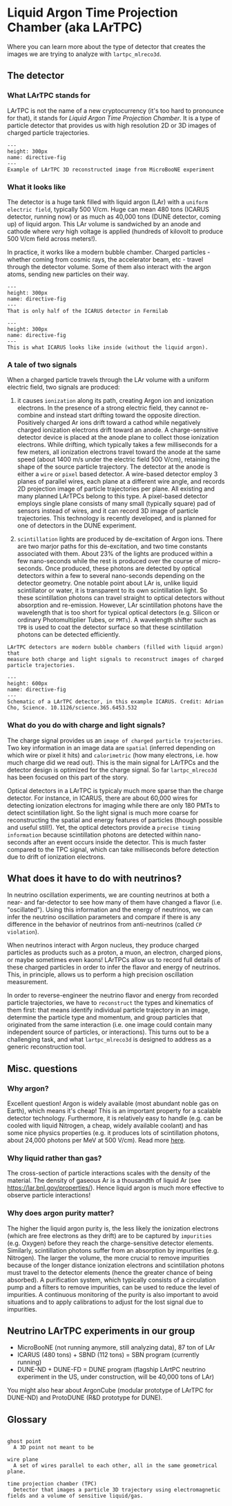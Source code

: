 
# Liquid Argon Time Projection Chamber (aka LArTPC)

Where you can learn more about the type of detector that creates the images we are trying to analyze
with `lartpc_mlreco3d`.

## The detector
### What LArTPC stands for
LArTPC is not the name of a new cryptocurrency (it's too hard to pronounce for that),
it stands for *Liquid Argon Time Projection Chamber*. It is a type of particle detector
that provides us with high resolution 2D or 3D images of charged particle trajectories.

```{figure} https://temigo.github.io/static/MicroBooNE3DEvent-b69f63c7bfc599f9e6fb16743c5e09d5-79df8.jpg
---
height: 300px
name: directive-fig
---
Example of LArTPC 3D reconstructed image from MicroBooNE experiment
```


### What it looks like
The detector is a huge tank filled with liquid argon (LAr) with a `uniform electric field`, typically 500 V/cm. Huge can mean 480 tons
(ICARUS detector, running now) or as much as  40,000 tons (DUNE detector, coming up) of liquid argon. This LAr volume is sandwiched by an anode and cathode where _very_ high voltage is applied (hundreds of kilovolt to produce 500 V/cm field across meters!).

In practice, it works like a modern bubble chamber. Charged particles - whether coming from cosmic rays, the accelerator beam, etc - travel through  the detector volume. Some of them also interact with the argon atoms, sending new particles on their way. 

```{figure} https://sites.slac.stanford.edu/neutrino/sites/neutrino.sites.slac.stanford.edu/files/styles/fix_height_400/public/icarus_cryostat.png?itok=39f-0Swu
---
height: 300px
name: directive-fig
---
That is only half of the ICARUS detector in Fermilab
```

```{figure} https://icarus.fnal.gov/wp-content/uploads/2018/04/ICARUS-PR-7--1440x492.jpg
---
height: 300px
name: directive-fig
---
This is what ICARUS looks like inside (without the liquid argon).
```

### A tale of two signals
When a charged particle travels through the LAr volume with a uniform electric field, two signals are produced:


1. it causes `ionization` along its path, creating Argon ion and ionization electrons. In the presence of a strong electric field, they cannot re-combine and instead start drifting toward the opposite direction. Positively charged Ar ions drift toward a cathod while negatively charged ionization electrons drift toward an anode. A charge-sensitive detector device is placed at the anode plane to collect those ionization electrons. While drifting, which typically takes a few milliseconds for a few meters, all ionization electrons travel toward the anode at the same speed (about 1400 m/s under the electric field 500 V/cm), retaining the shape of the source particle trajectory. The detector at the anode is either a `wire` or `pixel` based detector. A wire-based detector employ 3 planes of parallel wires, each plane at a different wire angle, and records 2D projection image of particle trajectories per plane. All existing and many planned LArTPCs belong to this type. A pixel-based detector employs single plane consists of many small (typically square) pad of sensors instead of wires, and it can record 3D image of particle trajectories. This technology is recently developed, and is planned for one of detectors in the DUNE experiment.


2. `scintillation` lights are produced by de-excitation of Argon ions. There are two marjor paths for this de-excitation, and two time constants associated with them. About 23% of the lights are produced within a few nano-seconds while the rest is produced over the course of micro-seconds. Once produced, these photons are detected by optical detectors within a few to several nano-seconds depending on the detector geometry. One notable point about LAr is, unlike liquid scintillator or water, it is transparent to its own scintillation light. So these scintillation photons can travel straight to optical detectors without absorption and re-emission. However, LAr scintillation photons have the wavelength that is too short for typical optical detectors (e.g. Silicon or ordinary Photomultiplier Tubes, or `PMTs`). A wavelength shifter such as `TPB` is used to coat the detector surface so that these scintillation photons can be detected efficiently.


```{margin} In summary
LArTPC detectors are modern bubble chambers (filled with liquid argon) that
measure both charge and light signals to reconstruct images of charged particle trajectories.
```

```{figure} ./lartpc.jpg
---
height: 600px
name: directive-fig
---
Schematic of a LArTPC detector, in this example ICARUS. Credit: Adrian Cho, Science. 10.1126/science.365.6453.532
```

### What do you do with charge and light signals?
The charge signal provides us an `image of charged particle trajectories`. Two key information in an image data are `spatial` (inferred depending on which wire or pixel it hits) and `calorimetric` (how many electrons, i.e. how much charge did we read out). This is the main signal for LArTPCs and the detector design is optimized for the charge signal. So far `lartpc_mlreco3d` has been focused on this part of the story.

Optical detectors in a LArTPC is typicaly much more sparse than the charge detector. For instance, in ICARUS, there are about 60,000 wires for detecting ionization electrons for imaging while there are only 180 PMTs to detect scintillation light. So the light signal is much more coarse for reconstructing the spatial and energy features of particles (though possible and useful still!). Yet, the optical detectors provide a `precise timing information` because scintillation photons are detected within nano-seconds after an event occurs inside the detector. This is much faster compared to the TPC signal, which can take milliseconds before detection due to drift of ionization electrons. 


## What does it have to do with neutrinos?
In neutrino oscillation experiments, we are counting neutrinos at both a near- and far-detector to see how many of them have changed a flavor (i.e. "oscillated"). Using this information and the energy of neutrinos, we can infer the neutrino oscillation parameters and compare if there is any difference in the behavior of neutrinos from anti-neutrinos (called `CP violation`).

When neutrinos interact with Argon nucleus, they produce charged particles as products such as a proton, a muon, an electron, charged pions, or maybe sometimes even kaons! LArTPCs allow us to record full details of these charged particles in order to infer the flavor and energy of neutrinos. This, in principle, allows us to perform a high precision oscillation measurement. 


In order to reverse-engineer the neutrino flavor and energy from recorded particle trajectories, we have to `reconstruct` the types and kinematics of them first: that means identify individual particle trajectory in an image, determine the particle type and momentum, and group particles that originated from the same interaction (i.e. one image could contain many independent source of particles, or interactions).  This turns out to be a challenging task, and what `lartpc_mlreco3d` is designed to address as a generic reconstruction tool.

## Misc. questions
### Why argon?
Excellent question! Argon is widely available (most abundant noble gas on Earth), which means it's cheap! This is an important property for a scalable detector technology. Furthermore, it is relatively easy to handle (e.g. can be cooled with liquid Nitrogen, a cheap, widely available coolant) and has some nice physics properties (e.g. it produces lots of scintillation photons, about 24,000 photons per MeV at 500 V/cm). Read more [here](https://en.wikipedia.org/wiki/Noble_gas#Occurrence_and_production).

### Why liquid rather than gas?
The cross-section of particle interactions scales with the density of the material. The density of gaseous Ar is a thousandth of liquid Ar (see https://lar.bnl.gov/properties/). Hence liquid argon is much more effective to observe particle interactions!

### Why does argon purity matter?
The higher the liquid argon purity is, the less likely the ionization electrons (which are free electrons
as they drift) are to be captured by `impurities` (e.g. Oxygen) before they reach the charge-sensitive detector elements. Similarly, scintillation photons suffer from an absorption by impurities (e.g. Nitrogen). The larger the volume, the more crucial to remove impurities because of the longer distance ionization electrons and scintillation photons must travel to the detector elements (hence the greater chance of being absorbed). A purification system, which typically consists of a circulation pump and a filters to remove impurities, can be used to reduce the level of impurities. A continuous monitoring of the purity is also important to avoid situations and to apply calibrations to adjust for the lost signal due to impurities.



## Neutrino LArTPC experiments in our group

- MicroBooNE (not running anymore, still analyzing data), 87 ton of LAr
- ICARUS (480 tons) + SBND (112 tons) = SBN program (currently running)
- DUNE-ND + DUNE-FD = DUNE program (flagship LArtPC neutrino experiment in the US, under construction, will be 40,000 tons of LAr)

You might also hear about ArgonCube (modular prototype of LArTPC for DUNE-ND) and ProtoDUNE (R&D prototype for DUNE).

## Glossary

```{glossary}

ghost point
  A 3D point not meant to be
  
wire plane
  A set of wires parallel to each other, all in the same geometrical plane.
  
time projection chamber (TPC)
  Detector that images a particle 3D trajectory using electromagnetic fields and a volume of sensitive liquid/gas.
```